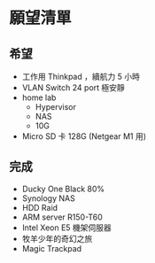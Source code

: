 # 願望清單

## 希望

* 工作用 Thinkpad ，續航力 5 小時
* VLAN Switch 24 port 極安靜
* home lab
  * Hypervisor
  * NAS
  * 10G
* Micro SD 卡 128G (Netgear M1 用)

## 完成

* Ducky One Black 80%
* Synology NAS
* HDD Raid
* ARM server R150-T60
* Intel Xeon E5 機架伺服器
* 牧羊少年的奇幻之旅
* Magic Trackpad
